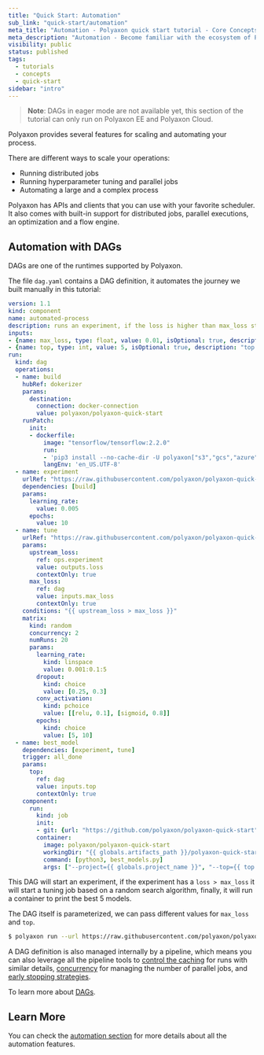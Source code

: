 ```yaml
---
title: "Quick Start: Automation"
sub_link: "quick-start/automation"
meta_title: "Automation - Polyaxon quick start tutorial - Core Concepts"
meta_description: "Automation - Become familiar with the ecosystem of Polyaxon tools with a top-level overview and useful links to get you started."
visibility: public
status: published
tags:
  - tutorials
  - concepts
  - quick-start
sidebar: "intro"
---
```


> **Note**: DAGs in eager mode are not available yet, this section of the tutorial can only run on Polyaxon EE and Polyaxon Cloud.

Polyaxon provides several features for scaling and automating your process.

There are different ways to scale your operations:
 * Running distributed jobs
 * Running hyperparameter tuning and parallel jobs
 * Automating a large and a complex process

Polyaxon has APIs and clients that you can use with your favorite scheduler.
It also comes with built-in support for distributed jobs, parallel executions, an optimization and a flow engine.

## Automation with DAGs

DAGs are one of the runtimes supported by Polyaxon.

The file `dag.yaml` contains a DAG definition, it automates the journey we built manually in this tutorial:

```yaml
version: 1.1
kind: component
name: automated-process
description: runs an experiment, if the loss is higher than max_loss start a hyperparameter tuning process, and then print the best models
inputs:
- {name: max_loss, type: float, value: 0.01, isOptional: true, description: "max loss to start a tuning job."}
- {name: top, type: int, value: 5, isOptional: true, description: "top jobs."}
run:
  kind: dag
  operations:
  - name: build
    hubRef: dokerizer
    params:
      destination:
        connection: docker-connection
        value: polyaxon/polyaxon-quick-start
    runPatch:
      init:
      - dockerfile:
          image: "tensorflow/tensorflow:2.2.0"
          run:
          - 'pip3 install --no-cache-dir -U polyaxon["s3","gcs","azure","polyboard","polytune"]'
          langEnv: 'en_US.UTF-8'
  - name: experiment
    urlRef: "https://raw.githubusercontent.com/polyaxon/polyaxon-quick-start/master/experimentation/typed.yaml"
    dependencies: [build]
    params:
      learning_rate:
        value: 0.005
      epochs:
        value: 10
  - name: tune
    urlRef: "https://raw.githubusercontent.com/polyaxon/polyaxon-quick-start/master/experimentation/typed.yaml"
    params:
      upstream_loss:
        ref: ops.experiment
        value: outputs.loss
        contextOnly: true
      max_loss:
        ref: dag
        value: inputs.max_loss
        contextOnly: true
    conditions: "{{ upstream_loss > max_loss }}"
    matrix:
      kind: random
      concurrency: 2
      numRuns: 20
      params:
        learning_rate:
          kind: linspace
          value: 0.001:0.1:5
        dropout:
          kind: choice
          value: [0.25, 0.3]
        conv_activation:
          kind: pchoice
          value: [[relu, 0.1], [sigmoid, 0.8]]
        epochs:
          kind: choice
          value: [5, 10]
  - name: best_model
    dependencies: [experiment, tune]
    trigger: all_done
    params:
      top:
        ref: dag
        value: inputs.top
        contextOnly: true
    component:
      run:
        kind: job
        init:
        - git: {url: "https://github.com/polyaxon/polyaxon-quick-start"}
        container:
          image: polyaxon/polyaxon-quick-start
          workingDir: "{{ globals.artifacts_path }}/polyaxon-quick-start"
          command: [python3, best_models.py]
          args: ["--project={{ globals.project_name }}", "--top={{ top }}"]
```

This DAG will start an experiment, if the experiment has a `loss > max_loss`
it will start a tuning job based on a random search algorithm,
finally, it will run a container to print the best 5 models.

The DAG itself is parameterized, we can pass different values for `max_loss` and `top`.

```bash
$ polyaxon run --url https://raw.githubusercontent.com/polyaxon/polyaxon-quick-start/master/dags/dag.yaml -P loss=0.002 -P top=10
```

A DAG definition is also managed internally by a pipeline, which means you can also leverage all
the pipeline tools to [control the caching](/docs/automation/helpers/cache/) for runs with similar details,
 [concurrency](/docs/automation/helpers/concurrency/) for managing the number of parallel jobs, and [early stopping strategies](/docs/automation/helpers/early-stopping/).

To learn more about [DAGs](/docs/automation/flow-engine/).

## Learn More

You can check the [automation section](/docs/automation/) for more details about all the automation features.

